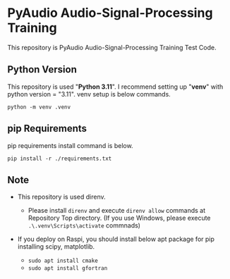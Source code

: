 # PyAudio Audio-Signal-Processing Training

This repository is PyAudio Audio-Signal-Processing Training Test Code.

## Python Version

This repository is used "**Python 3.11**".
I recommend setting up "**venv**" with python version = "3.11".
venv setup is below commands.

`python -m venv .venv`

## pip Requirements

pip requirements install command is below.

`pip install -r ./requirements.txt`

## Note

- This repository is used direnv.

  - Please install `direnv` and execute `direnv allow` commands at Repository Top directory.
    (If you use Windows, please execute `.\.venv\Scripts\activate` commnads)

- If you deploy on Raspi, you should install below apt package for pip installing scipy, matplotlib.

  - `sudo apt install cmake`
  - `sudo apt install gfortran`
